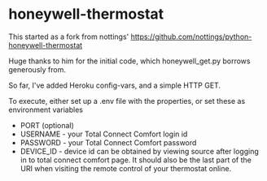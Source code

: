 honeywell-thermostat
====================

This started as a fork from nottings' https://github.com/nottings/python-honeywell-thermostat

Huge thanks to him for the initial code, which honeywell_get.py borrows generously from. 

So far, I've added Heroku config-vars, and a simple HTTP GET.

To execute, either set up a .env file with the properties, or set these as environment variables
* PORT (optional)
* USERNAME - your Total Connect Comfort login id
* PASSWORD - your Total Connect Comfort password
* DEVICE_ID - device id can be obtained by viewing source after logging in to total connect comfort page. It should also be the last part of the URI when visiting the remote control of your thermostat online.

